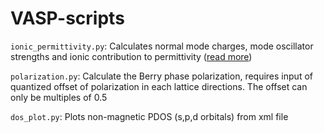 # VASP-scripts

`ionic_permittivity.py`: Calculates normal mode charges, mode oscillator strengths and ionic contribution to permittivity ([read more](https://seongjoojung.github.io/posts/nmc-mos-icd/))

`polarization.py`: Calculate the Berry phase polarization, requires input of quantized offset of polarization in each lattice directions. The offset can only be multiples of 0.5

`dos_plot.py`: Plots non-magnetic PDOS (s,p,d orbitals) from xml file
